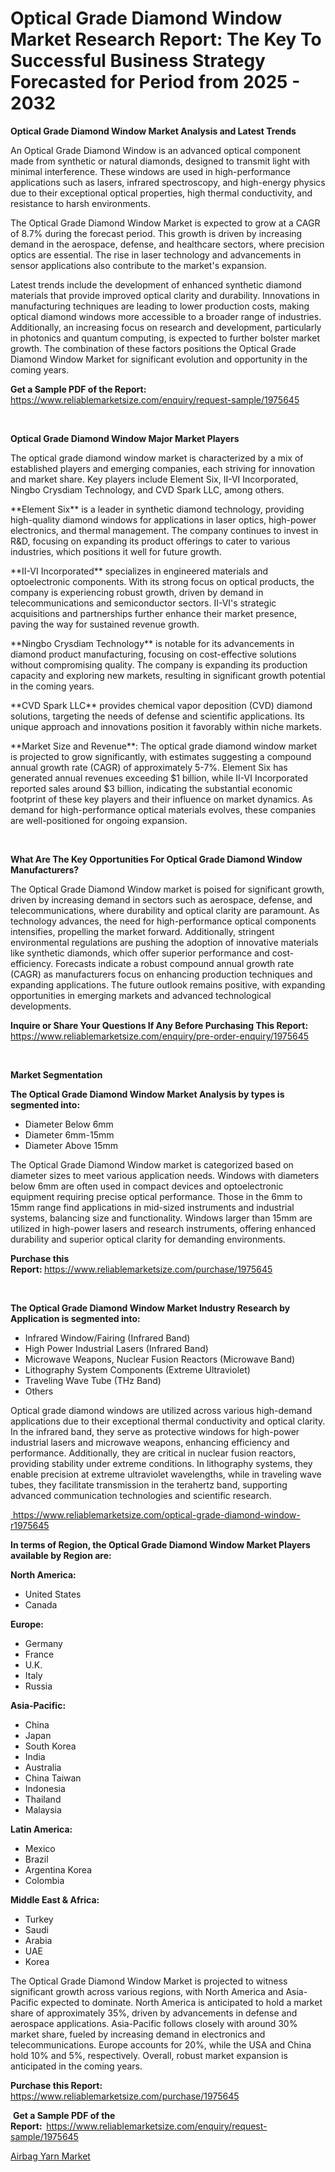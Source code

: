 <p><h1>Optical Grade Diamond Window Market Research Report: The Key To Successful Business Strategy Forecasted for Period from 2025 - 2032</h1></p><p><strong>Optical Grade Diamond Window Market Analysis and Latest Trends</strong></p>
<p><p>An Optical Grade Diamond Window is an advanced optical component made from synthetic or natural diamonds, designed to transmit light with minimal interference. These windows are used in high-performance applications such as lasers, infrared spectroscopy, and high-energy physics due to their exceptional optical properties, high thermal conductivity, and resistance to harsh environments.</p><p>The Optical Grade Diamond Window Market is expected to grow at a CAGR of 8.7% during the forecast period. This growth is driven by increasing demand in the aerospace, defense, and healthcare sectors, where precision optics are essential. The rise in laser technology and advancements in sensor applications also contribute to the market's expansion. </p><p>Latest trends include the development of enhanced synthetic diamond materials that provide improved optical clarity and durability. Innovations in manufacturing techniques are leading to lower production costs, making optical diamond windows more accessible to a broader range of industries. Additionally, an increasing focus on research and development, particularly in photonics and quantum computing, is expected to further bolster market growth. The combination of these factors positions the Optical Grade Diamond Window Market for significant evolution and opportunity in the coming years.</p></p>
<p><strong>Get a Sample PDF of the Report:&nbsp;</strong> <a href="https://www.reliablemarketsize.com/enquiry/request-sample/1975645?utm_campaign=2180&utm_medium=2&utm_source=Github&utm_content=ia&utm_term=04022025&utm_id=optical-grade-diamond-window">https://www.reliablemarketsize.com/enquiry/request-sample/1975645</a></p>
<p>&nbsp;</p>
<p><strong>Optical Grade Diamond Window Major Market Players</strong></p>
<p><p>The optical grade diamond window market is characterized by a mix of established players and emerging companies, each striving for innovation and market share. Key players include Element Six, II-VI Incorporated, Ningbo Crysdiam Technology, and CVD Spark LLC, among others.</p><p>**Element Six** is a leader in synthetic diamond technology, providing high-quality diamond windows for applications in laser optics, high-power electronics, and thermal management. The company continues to invest in R&D, focusing on expanding its product offerings to cater to various industries, which positions it well for future growth.</p><p>**II-VI Incorporated** specializes in engineered materials and optoelectronic components. With its strong focus on optical products, the company is experiencing robust growth, driven by demand in telecommunications and semiconductor sectors. II-VI's strategic acquisitions and partnerships further enhance their market presence, paving the way for sustained revenue growth.</p><p>**Ningbo Crysdiam Technology** is notable for its advancements in diamond product manufacturing, focusing on cost-effective solutions without compromising quality. The company is expanding its production capacity and exploring new markets, resulting in significant growth potential in the coming years.</p><p>**CVD Spark LLC** provides chemical vapor deposition (CVD) diamond solutions, targeting the needs of defense and scientific applications. Its unique approach and innovations position it favorably within niche markets.</p><p>**Market Size and Revenue**: The optical grade diamond window market is projected to grow significantly, with estimates suggesting a compound annual growth rate (CAGR) of approximately 5-7%. Element Six has generated annual revenues exceeding $1 billion, while II-VI Incorporated reported sales around $3 billion, indicating the substantial economic footprint of these key players and their influence on market dynamics. As demand for high-performance optical materials evolves, these companies are well-positioned for ongoing expansion.</p></p>
<p>&nbsp;</p>
<p><strong>What Are The Key Opportunities For Optical Grade Diamond Window Manufacturers?</strong></p>
<p><p>The Optical Grade Diamond Window market is poised for significant growth, driven by increasing demand in sectors such as aerospace, defense, and telecommunications, where durability and optical clarity are paramount. As technology advances, the need for high-performance optical components intensifies, propelling the market forward. Additionally, stringent environmental regulations are pushing the adoption of innovative materials like synthetic diamonds, which offer superior performance and cost-efficiency. Forecasts indicate a robust compound annual growth rate (CAGR) as manufacturers focus on enhancing production techniques and expanding applications. The future outlook remains positive, with expanding opportunities in emerging markets and advanced technological developments.</p></p>
<p><strong>Inquire or Share Your Questions If Any Before Purchasing This Report:</strong> <a href="https://www.reliablemarketsize.com/enquiry/pre-order-enquiry/1975645?utm_campaign=2180&utm_medium=2&utm_source=Github&utm_content=ia&utm_term=04022025&utm_id=optical-grade-diamond-window">https://www.reliablemarketsize.com/enquiry/pre-order-enquiry/1975645</a></p>
<p>&nbsp;</p>
<p><strong>Market Segmentation</strong></p>
<p><strong>The Optical Grade Diamond Window Market Analysis by types is segmented into:</strong></p>
<p><ul><li>Diameter Below 6mm</li><li>Diameter 6mm-15mm</li><li>Diameter Above 15mm</li></ul></p>
<p><p>The Optical Grade Diamond Window market is categorized based on diameter sizes to meet various application needs. Windows with diameters below 6mm are often used in compact devices and optoelectronic equipment requiring precise optical performance. Those in the 6mm to 15mm range find applications in mid-sized instruments and industrial systems, balancing size and functionality. Windows larger than 15mm are utilized in high-power lasers and research instruments, offering enhanced durability and superior optical clarity for demanding environments.</p></p>
<p><strong>Purchase this Report:&nbsp;</strong><a href="https://www.reliablemarketsize.com/purchase/1975645?utm_campaign=2180&utm_medium=2&utm_source=Github&utm_content=ia&utm_term=04022025&utm_id=optical-grade-diamond-window">https://www.reliablemarketsize.com/purchase/1975645</a></p>
<p>&nbsp;</p>
<p><strong>The Optical Grade Diamond Window Market Industry Research by Application is segmented into:</strong></p>
<p><ul><li>Infrared Window/Fairing (Infrared Band)</li><li>High Power Industrial Lasers (Infrared Band)</li><li>Microwave Weapons, Nuclear Fusion Reactors (Microwave Band)</li><li>Lithography System Components (Extreme Ultraviolet)</li><li>Traveling Wave Tube (THz Band)</li><li>Others</li></ul></p>
<p><p>Optical grade diamond windows are utilized across various high-demand applications due to their exceptional thermal conductivity and optical clarity. In the infrared band, they serve as protective windows for high-power industrial lasers and microwave weapons, enhancing efficiency and performance. Additionally, they are critical in nuclear fusion reactors, providing stability under extreme conditions. In lithography systems, they enable precision at extreme ultraviolet wavelengths, while in traveling wave tubes, they facilitate transmission in the terahertz band, supporting advanced communication technologies and scientific research.</p></p>
<p><a href="https://www.reliablemarketsize.com/optical-grade-diamond-window-r1975645?utm_campaign=2180&utm_medium=2&utm_source=Github&utm_content=ia&utm_term=04022025&utm_id=optical-grade-diamond-window">&nbsp;https://www.reliablemarketsize.com/optical-grade-diamond-window-r1975645</a></p>
<p><strong>In terms of Region, the Optical Grade Diamond Window Market Players available by Region are:</strong></p>
<p>
    <p> <strong> North America: </strong>
        <ul>
            <li>United States</li>
            <li>Canada</li>
        </ul>
        </p> 
    <p> <strong> Europe: </strong>
        <ul>
            <li>Germany</li>
            <li>France</li>
            <li>U.K.</li>
            <li>Italy</li>
            <li>Russia</li>
        </ul>
        </p> 
    <p> <strong> Asia-Pacific: </strong>
        <ul>
            <li>China</li>
            <li>Japan</li>
            <li>South Korea</li>
            <li>India</li>
            <li>Australia</li>
            <li>China Taiwan</li>
            <li>Indonesia</li>
            <li>Thailand</li>
            <li>Malaysia</li>
        </ul>
        </p> 
    <p> <strong> Latin America: </strong>
        <ul>
            <li>Mexico</li>
            <li>Brazil</li>
            <li>Argentina Korea</li>
            <li>Colombia</li>
        </ul>
        </p> 
    <p> <strong> Middle East & Africa: </strong>
        <ul>
            <li>Turkey</li>
            <li>Saudi</li>
            <li>Arabia</li>
            <li>UAE</li>
            <li>Korea</li>
        </ul>
    </p>
    </p>
<p><p>The Optical Grade Diamond Window Market is projected to witness significant growth across various regions, with North America and Asia-Pacific expected to dominate. North America is anticipated to hold a market share of approximately 35%, driven by advancements in defense and aerospace applications. Asia-Pacific follows closely with around 30% market share, fueled by increasing demand in electronics and telecommunications. Europe accounts for 20%, while the USA and China hold 10% and 5%, respectively. Overall, robust market expansion is anticipated in the coming years.</p></p>
<p><strong>Purchase this Report: </strong><a href="https://www.reliablemarketsize.com/purchase/1975645?utm_campaign=2180&utm_medium=2&utm_source=Github&utm_content=ia&utm_term=04022025&utm_id=optical-grade-diamond-window">https://www.reliablemarketsize.com/purchase/1975645</a></p>
<p>&nbsp;<strong>Get a Sample PDF of the Report:&nbsp;&nbsp;</strong><a href="https://www.reliablemarketsize.com/enquiry/request-sample/1975645?utm_campaign=2180&utm_medium=2&utm_source=Github&utm_content=ia&utm_term=04022025&utm_id=optical-grade-diamond-window">https://www.reliablemarketsize.com/enquiry/request-sample/1975645</a></p>
<p><strong></strong></p>
<p><p><a href="https://github.com/rodinayygacklezi/Market-Research-Report-List-1/blob/main/airbag-yarn-market.md?utm_campaign=2180&utm_medium=2&utm_source=Github&utm_content=ia&utm_term=04022025&utm_id=optical-grade-diamond-window">Airbag Yarn Market</a></p></p>